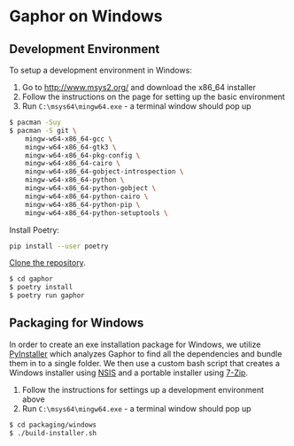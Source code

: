 # Gaphor on Windows

## Development Environment

To setup a development environment in Windows:
1) Go to http://www.msys2.org/ and download the x86_64 installer
1) Follow the instructions on the page for setting up the basic environment
1) Run `C:\msys64\mingw64.exe` - a terminal window should pop up
```bash
$ pacman -Suy
$ pacman -S git \
    mingw-w64-x86_64-gcc \
    mingw-w64-x86_64-gtk3 \
    mingw-w64-x86_64-pkg-config \
    mingw-w64-x86_64-cairo \
    mingw-w64-x86_64-gobject-introspection \
    mingw-w64-x86_64-python \
    mingw-w64-x86_64-python-gobject \
    mingw-w64-x86_64-python-cairo \
    mingw-w64-x86_64-python-pip \
    mingw-w64-x86_64-python-setuptools \
```
Install Poetry:
```bash
pip install --user poetry
```
[Clone the
repository](https://help.github.com/en/github/creating-cloning-and-archiving-repositories/cloning-a-repository).
```bash
$ cd gaphor
$ poetry install
$ poetry run gaphor
```

## Packaging for Windows

In order to create an exe installation package for Windows, we utilize
[PyInstaller](https://pyinstaller.org) which analyzes Gaphor to find all the
dependencies and bundle them in to a single folder. We then use a custom bash
script that creates a Windows installer using
[NSIS](https://nsis.sourceforge.io/Main_Page) and a portable installer using
[7-Zip](https://www.7-zip.org).

1. Follow the instructions for settings up a development environment above
1. Run ``C:\msys64\mingw64.exe`` - a terminal window should pop up
```bash
$ cd packaging/windows
$ ./build-installer.sh
```
